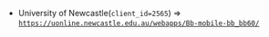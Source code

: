  - University of Newcastle(`client_id=2565`) => [`https://uonline.newcastle.edu.au/webapps/Bb-mobile-bb_bb60/`](https://uonline.newcastle.edu.au/webapps/Bb-mobile-bb_bb60/)
